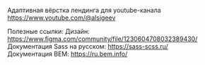 Адаптивная вёрстка лендинга для youtube-канала https://www.youtube.com/@alsigeev

Полезные ссылки:
Дизайн: https://www.figma.com/community/file/1230604708032389430/  
Документация Sass на русском: https://sass-scss.ru/  
Документация BEM: https://ru.bem.info/  
